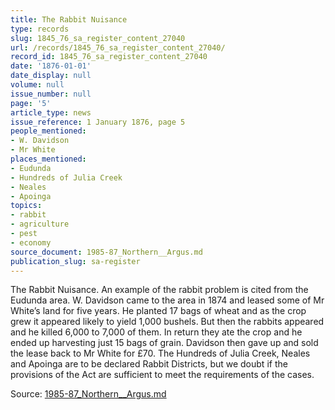 ```yaml
---
title: The Rabbit Nuisance
type: records
slug: 1845_76_sa_register_content_27040
url: /records/1845_76_sa_register_content_27040/
record_id: 1845_76_sa_register_content_27040
date: '1876-01-01'
date_display: null
volume: null
issue_number: null
page: '5'
article_type: news
issue_reference: 1 January 1876, page 5
people_mentioned:
- W. Davidson
- Mr White
places_mentioned:
- Eudunda
- Hundreds of Julia Creek
- Neales
- Apoinga
topics:
- rabbit
- agriculture
- pest
- economy
source_document: 1985-87_Northern__Argus.md
publication_slug: sa-register
---
```


The Rabbit Nuisance.  An example of the rabbit problem is cited from the Eudunda area.  W. Davidson came to the area in 1874 and leased some of Mr White’s land for five years.  He planted 17 bags of wheat and as the crop grew it appeared likely to yield 1,000 bushels.  But then the rabbits appeared and he killed 6,000 to 7,000 of them.  In return they ate the crop and he ended up harvesting just 15 bags of grain.  Davidson then gave up and sold the lease back to Mr White for £70.  The Hundreds of Julia Creek, Neales and Apoinga are to be declared Rabbit Districts, but we doubt if the provisions of the Act are sufficient to meet the requirements of the cases.

Source: [1985-87_Northern__Argus.md](/downloads/markdown/1985-87_Northern__Argus.md)
